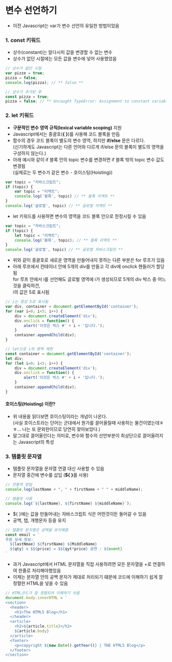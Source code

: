 # 변수 선언하기
- 이전 Javascript는 var가 변수 선언의 유일한 방법이었음

### 1. const 키워드
- 상수(constant)는 알다시피 값을 변경할 수 없는 변수
- 상수가 없던 시절에는 모든 값을 변수에 넣어 사용했었음
``` javascript
// 상수가 없던 시절
var pizze = true;
pizza = false;
console.log(pizza); // ** false **
```
``` javascript
// 상수가 추가된 후
const pizza = true;
pizza = false; // ** Uncaught TypeError: Assignment to constant variable. **
```

### 2. let 키워드
- <b>구문적인 변수 영역 규칙(lexical variable scoping)</b> 지원
- Javascript에서는 중괄호(**{ }**)를 사용해 코드 블록을 만듬
- 함수의 경우 코드 블록이 별도의 변수 영역, 하지만 **if/else** 문은 다르다.<br>
  (신기하게도 Javascript는 다른 언어와 다르게 if/else 문의 블록이 별도의 영역을 구성하지 않는다.)
- 아래 예시와 같이 if 블록 안의 topic 변수를 변경하면 if 블록 밖의 topic 변수 값도 변경됨<br>
(실제로는 두 변수가 같은 변수 - 호이스팅(Hoisting))
``` javascript
var topic = "자바스크립트";
if (topic) {
    var topic = "리액트";
    console.log('블록', topic) // ** 블록 리액트 **
}
console.log('글로벌', topic) // ** 글로벌 리액트 **
```
- let 키워드를 사용하면 변수의 영역을 코드 블록 안으로 한정시킬 수 있음
``` javascript
var topic = "자바스크립트";
if (topic) {
    let topic = "리액트";
    console.log('블록', topic); // ** 블록 리액트 **
}
console.log('글로벌', topic) // ** 글로벌 자바스크립트 **
```

- 위와 같이 중괄호로 새로운 영역을 만들어내지 못하는 다른 부분은 for 루프가 있음
- 아래 루프에서 컨테이너 안에 5개의 div를 만들고 각 div에 onclick 핸들러가 할당됨<br>
  for 루프 안에서 i를 선언해도 글로벌 영역에 i가 생성되므로 5개의 div 박스 중 어느 것을 클릭하건,<br>
  i의 값은 5로 표시됨
``` javascript
// i는 항상 5로 표시됨
var div, container = document.getElementById('container');
for (var i=0; i<5; i++) {
    div = document.createElement('div');
    div.onclick = function() {
        alert('이것은 박스 #' + i + '입니다.');
    }
    container.appendChild(div);
}
```
``` javascript
// let으로 i의 영역 제한
const container = document.getElementById('container');
let div;
for (let i=0; i<5; i++) {
    div = document.createElement('div');
    div.onclick = function() {
        alert('이것은 박스 #' + i + '입니다.');
    }
    container.appendChild(div);
}
```

#### 호이스팅(Hoisting) 이란?
- 위 내용을 읽다보면 호이스팅이라는 개념이 나온다.<br>
  (사실 호이스트라는 단어는 군대에서 뭔가를 끌어올릴때 사용하는 물건이였는데ㅎㅎ... 나는 또 문외한이므로 당연히 찾아보았다.)
- 말그대로 끌어올린다는 의미로, 변수와 함수의 선언부분이 최상단으로 끌어올려지는 Javascript의 특성


### 3. 템플릿 문자열
- 템플릿 문자열을 문자열 연결 대신 사용할 수 있음
- 문자열 중간에 변수를 삽입 (<b>${ }</b>를 사용)
``` javascript
// 전통적 방법
console.log(lastName + ", " + firstName + " " + middleName);
```
``` javascript
// 템플릿 사용
console.log(`${lastName}, ${firstName} ${middleName}`);
```
- ${ }에는 값을 만들어내는 자바스크립트 식은 어떤것이든 들어갈 수 있음
- 공백, 탭, 개행문자 등을 유지
``` javascript
// 템플릿 문자열은 공백을 유지해줌
const email = `
주문 상세 정보:
  ${lastNmae} ${firstName} ${MiddleName}
  ${qty} x $${price} = $${qyt*price} 공연 : ${event}
`
```
- 과거 Javascript에서 HTML 문자열을 직접 사용하려면 모든 문자열을 +로 연결하여 한줄로 처리해야했었음
- 이제는 문자열 안의 공백 문자가 제대로 처리되기 떄문에 코드에 이해하기 쉽게 잘 정렬한 HTML을 넣을 수 있음

``` javascript
// HTML코드가 잘 정렬되어 이해하기 쉬움
document.body.innerHTML = `
<section>
  <header>
    <h1>The HTML5 Blog</h1>
  </header>
  <article>
    <h2>${article.title}</h2>
    ${article.body}
  </article>
  <footer>
    <p>copyright ${new Date().getYear()} | THE HTML5 Blog</p>
  </footer>
</section>
```